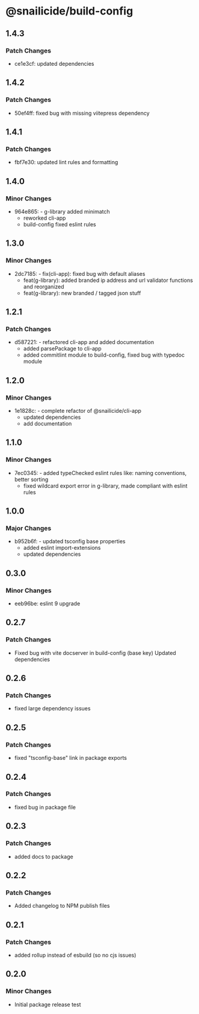 # @snailicide/build-config

## 1.4.3

### Patch Changes

- ce1e3cf: updated dependencies

## 1.4.2

### Patch Changes

- 50ef4ff: fixed bug with missing viitepress dependency

## 1.4.1

### Patch Changes

- fbf7e30: updated lint rules and formatting

## 1.4.0

### Minor Changes

- 964e865: - g-library added minimatch
  - reworked cli-app
  - build-config fixed eslint rules

## 1.3.0

### Minor Changes

- 2dc7185: - fix(cli-app): fixed bug with default aliases
  - feat(g-library): added branded ip address and url validator functions and
    reorganized
  - feat(g-library): new branded / tagged json stuff

## 1.2.1

### Patch Changes

- d587221: - refactored cli-app and added documentation
  - added parsePackage to cli-app
  - added commitlint module to build-config, fixed bug with typedoc module

## 1.2.0

### Minor Changes

- 1e1828c: - complete refactor of @snailicide/cli-app
  - updated dependencies
  - add documentation

## 1.1.0

### Minor Changes

- 7ec0345: - added typeChecked eslint rules like: naming conventions, better
  sorting
  - fixed wildcard export error in g-library, made compliant with eslint rules

## 1.0.0

### Major Changes

- b952b6f: - updated tsconfig base properties
  - added eslint import-extensions
  - updated dependencies

## 0.3.0

### Minor Changes

- eeb96be: eslint 9 upgrade

## 0.2.7

### Patch Changes

- Fixed bug with vite docserver in build-config (base key) Updated dependencies

## 0.2.6

### Patch Changes

- fixed large dependency issues

## 0.2.5

### Patch Changes

- fixed "tsconfig-base" link in package exports

## 0.2.4

### Patch Changes

- fixed bug in package file

## 0.2.3

### Patch Changes

- added docs to package

## 0.2.2

### Patch Changes

- Added changelog to NPM publish files

## 0.2.1

### Patch Changes

- added rollup instead of esbuild (so no cjs issues)

## 0.2.0

### Minor Changes

- Initial package release test
